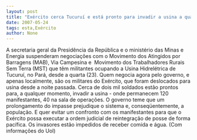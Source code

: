 ```yaml
---
layout: post
title: "Exército cerca Tucuruí e está pronto para invadir a usina a qualquer momento"
date: 2007-05-24
tags: esta,Exército
author: None
---
```

A secretaria geral da Presid&ecirc;ncia da Rep&uacute;blica e o minist&eacute;rio das Minas e Energia suspenderam&nbsp;negocia&ccedil;&otilde;es com o Movimento dos Atingidos por Barragens (MAB), Via Campesina e&nbsp;&nbsp;Movimento dos Trabalhadores Rurais Sem Terra (MST) que t&ecirc;m militantes ocupando a Usina Hidrel&eacute;trica de Tucuru&iacute;, no Par&aacute;, desde a quarta (23).
Quem negocia agora pelo governo, e apenas localmente, s&atilde;o os militares do Ex&eacute;rcito, que foram deslocados para usina desde a noite passada. Cerca de dois mil soldados est&atilde;o prontos para, a&nbsp;qualquer momento,&nbsp;invadir a usina - onde permanecem 120 manifestantes, 40 na sala de opera&ccedil;&otilde;es.
O governo teme que um prolongamento do impasse&nbsp;prejudique o sistema e, conseq&uuml;entemente, a popula&ccedil;&atilde;o. E quer evitar um confronto com os manifestantes para que o Ex&eacute;rcito possa executar a ordem judicial de reintegra&ccedil;&atilde;o de posse de forma pac&iacute;fica.
Os invasores est&atilde;o impedidos de receber&nbsp;comida e &aacute;gua.
(Com informa&ccedil;&otilde;es do Uol) 